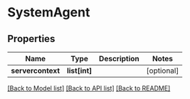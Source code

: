 # SystemAgent

## Properties
Name | Type | Description | Notes
------------ | ------------- | ------------- | -------------
**servercontext** | **list[int]** |  | [optional] 

[[Back to Model list]](README.md#documentation-for-models) [[Back to API list]](README.md#documentation-for-api-endpoints) [[Back to README]](README.md)


